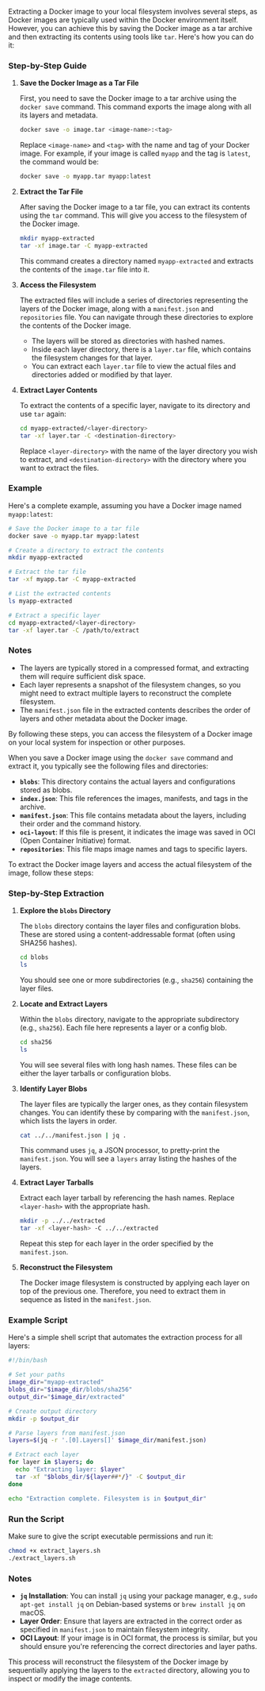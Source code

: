 Extracting a Docker image to your local filesystem involves several steps, as Docker images are typically used within the Docker environment itself. However, you can achieve this by saving the Docker image as a tar archive and then extracting its contents using tools like `tar`. Here's how you can do it:

### Step-by-Step Guide

1. **Save the Docker Image as a Tar File**

   First, you need to save the Docker image to a tar archive using the `docker save` command. This command exports the image along with all its layers and metadata.

   ```bash
   docker save -o image.tar <image-name>:<tag>
   ```

   Replace `<image-name>` and `<tag>` with the name and tag of your Docker image. For example, if your image is called `myapp` and the tag is `latest`, the command would be:

   ```bash
   docker save -o myapp.tar myapp:latest
   ```

2. **Extract the Tar File**

   After saving the Docker image to a tar file, you can extract its contents using the `tar` command. This will give you access to the filesystem of the Docker image.

   ```bash
   mkdir myapp-extracted
   tar -xf image.tar -C myapp-extracted
   ```

   This command creates a directory named `myapp-extracted` and extracts the contents of the `image.tar` file into it.

3. **Access the Filesystem**

   The extracted files will include a series of directories representing the layers of the Docker image, along with a `manifest.json` and `repositories` file. You can navigate through these directories to explore the contents of the Docker image.

   - The layers will be stored as directories with hashed names.
   - Inside each layer directory, there is a `layer.tar` file, which contains the filesystem changes for that layer.
   - You can extract each `layer.tar` file to view the actual files and directories added or modified by that layer.

4. **Extract Layer Contents**

   To extract the contents of a specific layer, navigate to its directory and use `tar` again:

   ```bash
   cd myapp-extracted/<layer-directory>
   tar -xf layer.tar -C <destination-directory>
   ```

   Replace `<layer-directory>` with the name of the layer directory you wish to extract, and `<destination-directory>` with the directory where you want to extract the files.

### Example

Here's a complete example, assuming you have a Docker image named `myapp:latest`:

```bash
# Save the Docker image to a tar file
docker save -o myapp.tar myapp:latest

# Create a directory to extract the contents
mkdir myapp-extracted

# Extract the tar file
tar -xf myapp.tar -C myapp-extracted

# List the extracted contents
ls myapp-extracted

# Extract a specific layer
cd myapp-extracted/<layer-directory>
tar -xf layer.tar -C /path/to/extract
```

### Notes

- The layers are typically stored in a compressed format, and extracting them will require sufficient disk space.
- Each layer represents a snapshot of the filesystem changes, so you might need to extract multiple layers to reconstruct the complete filesystem.
- The `manifest.json` file in the extracted contents describes the order of layers and other metadata about the Docker image.

By following these steps, you can access the filesystem of a Docker image on your local system for inspection or other purposes.




When you save a Docker image using the `docker save` command and extract it, you typically see the following files and directories:

- **`blobs`**: This directory contains the actual layers and configurations stored as blobs.
- **`index.json`**: This file references the images, manifests, and tags in the archive.
- **`manifest.json`**: This file contains metadata about the layers, including their order and the command history.
- **`oci-layout`**: If this file is present, it indicates the image was saved in OCI (Open Container Initiative) format.
- **`repositories`**: This file maps image names and tags to specific layers.

To extract the Docker image layers and access the actual filesystem of the image, follow these steps:

### Step-by-Step Extraction

1. **Explore the `blobs` Directory**

   The `blobs` directory contains the layer files and configuration blobs. These are stored using a content-addressable format (often using SHA256 hashes).

   ```bash
   cd blobs
   ls
   ```

   You should see one or more subdirectories (e.g., `sha256`) containing the layer files.

2. **Locate and Extract Layers**

   Within the `blobs` directory, navigate to the appropriate subdirectory (e.g., `sha256`). Each file here represents a layer or a config blob.

   ```bash
   cd sha256
   ls
   ```

   You will see several files with long hash names. These files can be either the layer tarballs or configuration blobs.

3. **Identify Layer Blobs**

   The layer files are typically the larger ones, as they contain filesystem changes. You can identify these by comparing with the `manifest.json`, which lists the layers in order.

   ```bash
   cat ../../manifest.json | jq .
   ```

   This command uses `jq`, a JSON processor, to pretty-print the `manifest.json`. You will see a `layers` array listing the hashes of the layers.

4. **Extract Layer Tarballs**

   Extract each layer tarball by referencing the hash names. Replace `<layer-hash>` with the appropriate hash.

   ```bash
   mkdir -p ../../extracted
   tar -xf <layer-hash> -C ../../extracted
   ```

   Repeat this step for each layer in the order specified by the `manifest.json`.

5. **Reconstruct the Filesystem**

   The Docker image filesystem is constructed by applying each layer on top of the previous one. Therefore, you need to extract them in sequence as listed in the `manifest.json`.

### Example Script

Here's a simple shell script that automates the extraction process for all layers:

```bash
#!/bin/bash

# Set your paths
image_dir="myapp-extracted"
blobs_dir="$image_dir/blobs/sha256"
output_dir="$image_dir/extracted"

# Create output directory
mkdir -p $output_dir

# Parse layers from manifest.json
layers=$(jq -r '.[0].Layers[]' $image_dir/manifest.json)

# Extract each layer
for layer in $layers; do
  echo "Extracting layer: $layer"
  tar -xf "$blobs_dir/${layer##*/}" -C $output_dir
done

echo "Extraction complete. Filesystem is in $output_dir"
```

### Run the Script

Make sure to give the script executable permissions and run it:

```bash
chmod +x extract_layers.sh
./extract_layers.sh
```

### Notes

- **`jq` Installation**: You can install `jq` using your package manager, e.g., `sudo apt-get install jq` on Debian-based systems or `brew install jq` on macOS.
- **Layer Order**: Ensure that layers are extracted in the correct order as specified in `manifest.json` to maintain filesystem integrity.
- **OCI Layout**: If your image is in OCI format, the process is similar, but you should ensure you're referencing the correct directories and layer paths.

This process will reconstruct the filesystem of the Docker image by sequentially applying the layers to the `extracted` directory, allowing you to inspect or modify the image contents.
